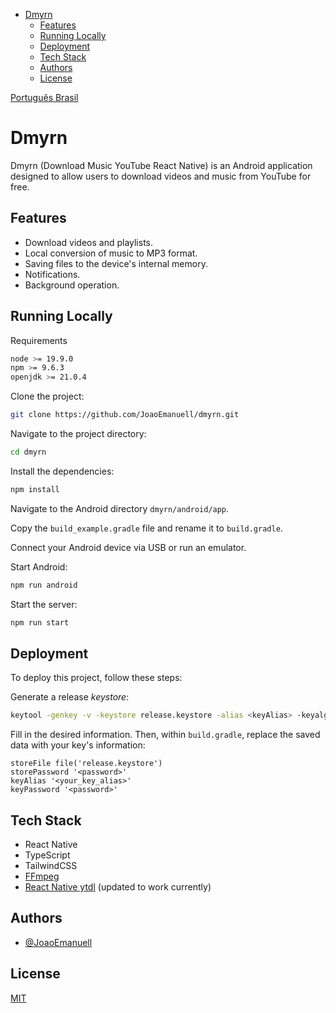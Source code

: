 - [Dmyrn](#dmyrn)
  - [Features](#features)
  - [Running Locally](#running-locally)
  - [Deployment](#deployment)
  - [Tech Stack](#tech-stack)
  - [Authors](#authors)
  - [License](#license)

[Português Brasil](./README-pt_br.md)

# Dmyrn

Dmyrn (Download Music YouTube React Native) is an Android application designed to allow users to download videos and music from YouTube for free.

## Features

- Download videos and playlists.
- Local conversion of music to MP3 format.
- Saving files to the device's internal memory.
- Notifications.
- Background operation.

## Running Locally

Requirements

```bash
node >= 19.9.0
npm >= 9.6.3
openjdk >= 21.0.4
```

Clone the project:

```bash
git clone https://github.com/JoaoEmanuell/dmyrn.git
```

Navigate to the project directory:

```bash
cd dmyrn
```

Install the dependencies:

```bash
npm install
```

Navigate to the Android directory `dmyrn/android/app`.

Copy the `build_example.gradle` file and rename it to `build.gradle`.

Connect your Android device via USB or run an emulator.

Start Android:

```bash
npm run android
```

Start the server:

```bash
npm run start
```

## Deployment

To deploy this project, follow these steps:

Generate a release *keystore*:

```bash
keytool -genkey -v -keystore release.keystore -alias <keyAlias> -keyalg RSA -keysize 2048 -validity 10000
```

Fill in the desired information. Then, within `build.gradle`, replace the saved data with your key's information:

```
storeFile file('release.keystore')
storePassword '<password>'
keyAlias '<your_key_alias>'
keyPassword '<password>'
```

## Tech Stack

- React Native
- TypeScript
- TailwindCSS
- [FFmpeg](https://github.com/arthenica/ffmpeg-kit)
- [React Native ytdl](https://github.com/ytdl-js/react-native-ytdl) (updated to work currently)

## Authors

- [@JoaoEmanuell](https://www.github.com/JoaoEmanuell)

## License

[MIT](https://github.com/JoaoEmanuell/dmyrn/blob/master/LICENSE)
